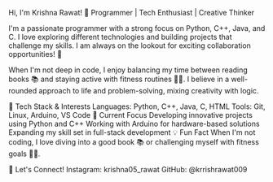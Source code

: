 Hi, I'm Krishna Rawat! 👋
Programmer | Tech Enthusiast | Creative Thinker

I'm a passionate programmer with a strong focus on Python, C++, Java, and C. I love exploring different technologies and building projects that challenge my skills. I am always on the lookout for exciting collaboration opportunities! 🤝

When I'm not deep in code, I enjoy balancing my time between reading books 📚 and staying active with fitness routines 🏋️‍♂️. I believe in a well-rounded approach to life and problem-solving, mixing creativity with logic.

🚀 Tech Stack & Interests
Languages: Python, C++, Java, C, HTML
Tools: Git, Linux, Arduino, VS Code
🎯 Current Focus
Developing innovative projects using Python and C++
Working with Arduino for hardware-based solutions
Expanding my skill set in full-stack development
💡 Fun Fact
When I'm not coding, I love diving into a good book 📚 or challenging myself with fitness goals 🏋️‍♂️.

📲 Let's Connect!
Instagram: krishna05_rawat
GitHub: @krrishrawat009

